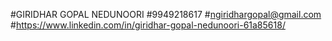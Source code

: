#GIRIDHAR GOPAL NEDUNOORI
#9949218617
#ngiridhargopal@gmail.com
 #https://www.linkedin.com/in/giridhar-gopal-nedunoori-61a85618/
